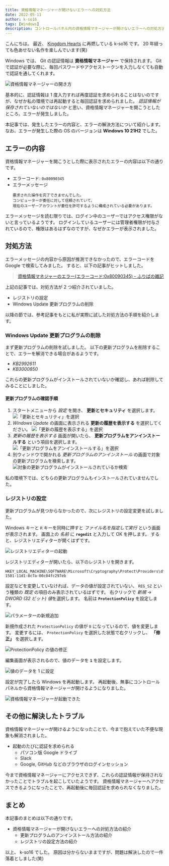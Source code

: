 ```yaml
---
title: 資格情報マネージャーが開けないエラーへの対処方法
date: 2022-05-11
author: k-so16
tags: [Windows]
description: コントロールパネル内の資格情報マネージャーが開けないエラーへの対処方法について説明します。
---
```


こんにちは。
最近、 [Kingdom Hearts](https://www.jp.square-enix.com/kingdom/) に再燃している k-so16 です。
20 年経っても色あせない名作を楽しんでいます(笑)

Windows では、 Git の認証情報は **資格情報マネージャー** で保持されます。
Git で認証が必要な際に、毎回パスワードやアクセストークンを入力しなくても自動で認証を通してくれます。

![資格情報マネージャーの開き方](images/controll-panel.png)

基本的に、認証情報は 1 度入力すれば再度認証を求められることはないのですが、なぜか私の環境では再起動すると毎回認証を求められました。
*認証情報が保存されていないのではないか* と思い、資格情報マネージャーを開こうとしたところ、エラーが発生しました。

本記事では、発生したエラーの内容と、エラーの解決方法について紹介します。
なお、エラーが発生した際の OS のバージョンは **Windows 10 21H2** でした。

## エラーの内容

資格情報マネージャーを開こうとした際に表示されたエラーの内容は以下の通りです。

- エラーコード: `0x80090345`
- エラーメッセージ
    ```
    要求された操作を完了できませんでした。
    コンピューターが委任に対して信頼されていて、
    現在のユーザーアカウントが委任を許可するように構成されている必要があります。
    ```

エラーメッセージを読む限りでは、ログイン中のユーザーではアクセス権限がないと言っているようです。
ログインしているユーザーには管理者権限が付与されているので、権限はあるはずなのですが、なぜかエラーが表示されました。

## 対処方法

エラーメッセージの内容から原因が推測できなかったので、エラーコードを Google で検索してみました。
すると、以下の記事がヒットしました。

> [資格情報マネジャーのエラー(エラーコード:0x80090345) - ふりばの雑記](https://freebird0213.livedoor.blog/archives/13501375.html)

上記の記事では、対処方法が 2 つ紹介されていました。

- レジストリの設定
- Windows Update 更新プログラムの削除

以降の節では、参考記事をもとに私が実際に試した対処方法の手順を紹介します。

### Windows Update 更新プログラムの削除

まず更新プログラムの削除を試しました。
以下の更新プログラムを削除することで、エラーを解消できる場合があるようです。

- *KB2992611*
- *KB3000850*

これらの更新プログラムがインストールされていないか確認し、あれば削除してみることにしました。

#### 更新プログラムの確認手順

1. スタートメニューから *設定* を開き、 **更新とセキュリティ** を選択します。
    ![「更新とセキュリティ」を選択](images/windows-settings-01.png)
1. *Windows Update* の画面に表示される **更新の履歴を表示する** を選択してください。
    ![「更新の履歴を表示する」を選択](images/windows-settings-02.png)
1. *更新の履歴を表示する* 画面が開いたら、 **更新プログラムをアンインストールする** という項目を選択します。
    ![「更新プログラムをアンインストールする」を選択](images/windows-settings-03.png)
1. 別ウィンドウで開かれる *更新プログラムのアンインストール* の画面で対象の更新プログラムを検索します。
    ![対象の更新プログラムがインストールされているか検索](images/check-update-patch.png)

私の環境下では、どちらの更新プログラムもインストールされていませんでした。

### レジストリの設定

更新プログラムが見つからなかったので、次にレジストリの設定変更を試しました。

Windows キーと `R` キーを同時に押すと *ファイル名を指定して実行* という画面が表示されます。
画面上の *名前* に **`regedit`** と入力して OK を押します。
すると、レジストリエディターが開くはずです。

![レジストリエディターの起動](images/start-regedit.png)

レジストリエディターが開いたら、以下のレジストリを開きます。

```
HKEY_LOCAL_MACHINE\SOFTWARE\Microsoft\Cryptography\Protect\Providers\df9d8cd0-1501-11d1-8c7a-00c04fc297eb
```

設定などを変更していなければ、データの値が設定されていない、 `REG_SZ` という種類の *既定* の項目のみ表示されているはずです。
右クリックで *新規* → *DWORD (32 ビット) 値*を選択します。
名前は **`ProtectionPolicy`** を設定します。

![パラメーターの新規追加](images/add-registery-parameter-01.png)

新規作成された `ProtectionPolicy` の値が `0` になっているので、値を変更します。
変更するには、 `ProtectionPolicy` を選択した状態で右クリックし、 **「修正」** を選択します。

![`ProtectionPolicy` の値の修正](images/add-registery-parameter-02.png)

編集画面が表示されるので、値のデータを **`1`** を設定します。

![値のデータを `1` に設定](images/add-registery-parameter-03.png)

設定が完了したら Windows を再起動します。
再起動後、無事にコントロールパネルから資格情報マネージャーが開けるようになりました。

![資格情報マネージャーが起動できた](images/credential-manager.png)

## その他に解決したトラブル

資格情報マネージャーが開けるようになったことで、今まで抱えていた不便な現象も解消されました。

- 起動のたびに認証を求められる
    - パソコン版 Google ドライブ
    - Slack
    - Google, GitHub などのブラウザのログインセッション

今まで資格情報マネージャーにアクセスできず、これらの認証情報が保持されなかったことでトラブルを起こしていたようです。
資格情報マネージャーへアクセスできるようになったことで、再起動後に毎回認証を求められなくなりました。

## まとめ

本記事のまとめは以下の通りです。

- 資格情報マネージャーが開けないエラーへの対処方法の紹介
    - 更新プログラムのアンインストール方法の紹介
    - レジストリの設定方法の紹介

以上、 k-so16 でした。
原因は分からないままですが、問題は解決したので一件落着としました(笑)
